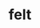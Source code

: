 ---
category: 4-letters
denotation: null
name: felt
reference_link: https://www.etymonline.com/word/felt
root_language: null
root_name: null
title: felt
type: free
word_sums:
- respelling: felt
  sum: 'Felt + '
---